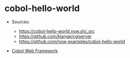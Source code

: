 cobol-hello-world
=================

* Sources:
  * https://cobol-hello-world.now.sh/_src
  * https://github.com/klange/cgiserver
  * https://github.com/now-examples/cobol-hello-world

* [Cobol Web Framework](https://github.com/azac/cobol-on-wheelchair)
